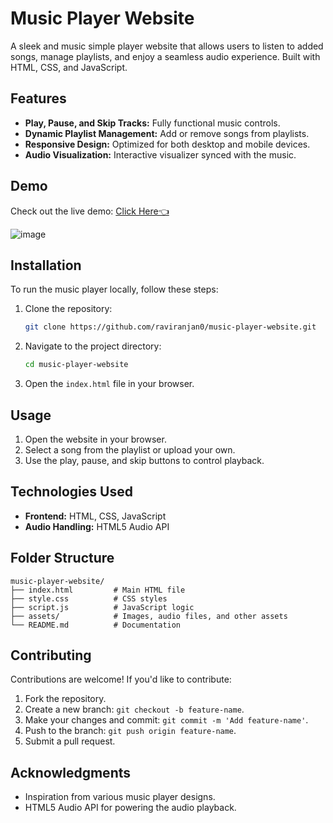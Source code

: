 # Music Player Website

A sleek and  music simple player website that allows users to listen to added songs, manage playlists, and enjoy a seamless audio experience. Built with HTML, CSS, and JavaScript.

## Features

- **Play, Pause, and Skip Tracks:** Fully functional music controls.
- **Dynamic Playlist Management:** Add or remove songs from playlists.
- **Responsive Design:** Optimized for both desktop and mobile devices.
- **Audio Visualization:** Interactive visualizer synced with the music.

## Demo

Check out the live demo: [Click Here👈](https://rv-music-player.vercel.app) 

![image](https://github.com/user-attachments/assets/0b0938fa-ba8e-498b-83bd-1d712ba0e849)


## Installation

To run the music player locally, follow these steps:

1. Clone the repository:
   ```bash
   git clone https://github.com/raviranjan0/music-player-website.git
   ```

2. Navigate to the project directory:
   ```bash
   cd music-player-website
   ```

3. Open the `index.html` file in your browser.

## Usage

1. Open the website in your browser.
2. Select a song from the playlist or upload your own.
3. Use the play, pause, and skip buttons to control playback.

## Technologies Used

- **Frontend:** HTML, CSS, JavaScript
- **Audio Handling:** HTML5 Audio API

## Folder Structure

```
music-player-website/
├── index.html         # Main HTML file
├── style.css          # CSS styles
├── script.js          # JavaScript logic
├── assets/            # Images, audio files, and other assets
└── README.md          # Documentation
```

## Contributing

Contributions are welcome! If you'd like to contribute:

1. Fork the repository.
2. Create a new branch: `git checkout -b feature-name`.
3. Make your changes and commit: `git commit -m 'Add feature-name'`.
4. Push to the branch: `git push origin feature-name`.
5. Submit a pull request.


## Acknowledgments

- Inspiration from various music player designs.
- HTML5 Audio API for powering the audio playback.
